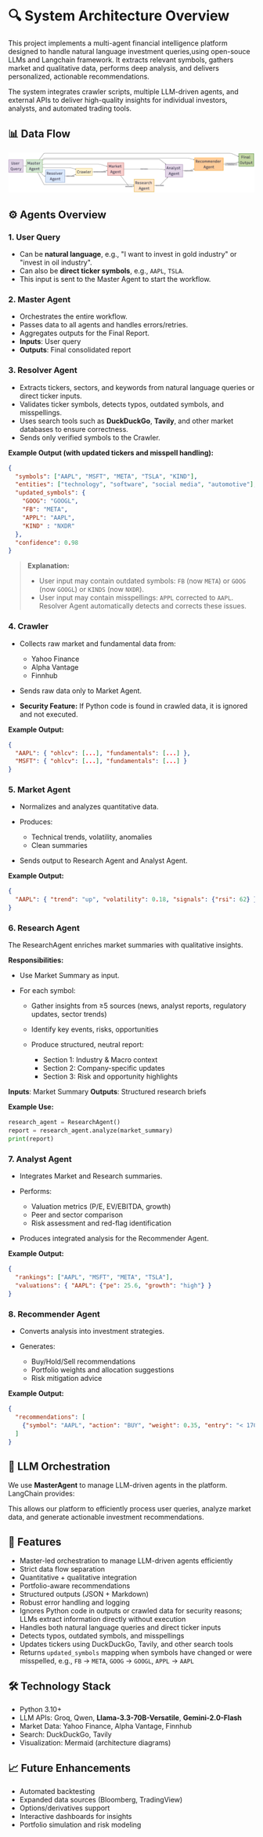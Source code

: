 # 🔍 System Architecture Overview

This project implements a multi-agent financial intelligence platform  designed to handle natural language investment queries,using open-souce LLMs and Langchain framework. 
It extracts relevant symbols, gathers market and qualitative data, performs deep analysis, and delivers personalized, actionable recommendations.

The system integrates crawler scripts, multiple LLM-driven agents, and external APIs to deliver high-quality insights for individual investors, analysts, and automated trading tools.

## 📊 Data Flow 

![System Architecture Diagram](assets/system_flow.png)

## ⚙️ Agents Overview

### 1. User Query

* Can be **natural language**, e.g., "I want to invest in gold industry" or "invest in oil industry".
* Can also be **direct ticker symbols**, e.g., `AAPL`, `TSLA`.
* This input is sent to the Master Agent to start the workflow.

### 2. Master Agent

* Orchestrates the entire workflow.
* Passes data to all agents and handles errors/retries.
* Aggregates outputs for the Final Report.
* **Inputs**: User query
* **Outputs**: Final consolidated report

### 3. Resolver Agent

* Extracts tickers, sectors, and keywords from natural language queries or direct ticker inputs.
* Validates ticker symbols, detects typos, outdated symbols, and misspellings.
* Uses search tools such as **DuckDuckGo**, **Tavily**, and other market databases to ensure correctness.
* Sends only verified symbols to the Crawler.

**Example Output (with updated tickers and misspell handling):**

```json
{
  "symbols": ["AAPL", "MSFT", "META", "TSLA", "KIND"],
  "entities": ["technology", "software", "social media", "automotive"],
  "updated_symbols": {
    "GOOG": "GOOGL",
    "FB": "META",
    "APPL": "AAPL",
    "KIND" : "NXDR" 
  },
  "confidence": 0.98
}
```

> **Explanation:**
>
> * User input may contain outdated symbols: `FB` (now `META`) or `GOOG` (now `GOOGL`) or `KINDS` (now `NXDR`).
> * User input may contain misspellings: `APPL` corrected to `AAPL`.
>   Resolver Agent automatically detects and corrects these issues.

### 4. Crawler

* Collects raw market and fundamental data from:

  * Yahoo Finance
  * Alpha Vantage
  * Finnhub
* Sends raw data only to Market Agent.
* **Security Feature:** If Python code is found in crawled data, it is ignored and not executed.

**Example Output:**

```json
{
  "AAPL": { "ohlcv": [...], "fundamentals": [...] },
  "MSFT": { "ohlcv": [...], "fundamentals": [...] }
}
```

### 5. Market Agent

* Normalizes and analyzes quantitative data.
* Produces:

  * Technical trends, volatility, anomalies
  * Clean summaries
* Sends output to Research Agent and Analyst Agent.

**Example Output:**

```json
{
  "AAPL": { "trend": "up", "volatility": 0.18, "signals": {"rsi": 62} }
}
```

### 6. Research Agent

The ResearchAgent enriches market summaries with qualitative insights.

**Responsibilities:**

* Use Market Summary as input.
* For each symbol:

  * Gather insights from ≥5 sources (news, analyst reports, regulatory updates, sector trends)
  * Identify key events, risks, opportunities
  * Produce structured, neutral report:

    * Section 1: Industry & Macro context
    * Section 2: Company-specific updates
    * Section 3: Risk and opportunity highlights

**Inputs**: Market Summary
**Outputs**: Structured research briefs

**Example Use:**

```python
research_agent = ResearchAgent()
report = research_agent.analyze(market_summary)
print(report)
```

### 7. Analyst Agent

* Integrates Market and Research summaries.
* Performs:

  * Valuation metrics (P/E, EV/EBITDA, growth)
  * Peer and sector comparison
  * Risk assessment and red-flag identification
* Produces integrated analysis for the Recommender Agent.

**Example Output:**

```json
{
  "rankings": ["AAPL", "MSFT", "META", "TSLA"],
  "valuations": { "AAPL": {"pe": 25.6, "growth": "high"} }
}
```

### 8. Recommender Agent

* Converts analysis into investment strategies.
* Generates:

  * Buy/Hold/Sell recommendations
  * Portfolio weights and allocation suggestions
  * Risk mitigation advice

**Example Output:**

```json
{
  "recommendations": [
    {"symbol": "AAPL", "action": "BUY", "weight": 0.35, "entry": "< 170"}
  ]
}
```
## 🧩 LLM Orchestration

We use **MasterAgent** to manage LLM-driven agents in the platform. LangChain provides:

This allows our platform to efficiently process user queries, analyze market data, and generate actionable investment recommendations.

## 🌟 Features

* Master-led orchestration to manage LLM-driven agents efficiently
* Strict data flow separation
* Quantitative + qualitative integration
* Portfolio-aware recommendations
* Structured outputs (JSON + Markdown)
* Robust error handling and logging
* Ignores Python code in outputs or crawled data for security reasons; LLMs extract information directly without execution
* Handles both natural language queries and direct ticker inputs
* Detects typos, outdated symbols, and misspellings
* Updates tickers using DuckDuckGo, Tavily, and other search tools
* Returns `updated_symbols` mapping when symbols have changed or were misspelled, e.g., `FB` → `META`, `GOOG` → `GOOGL`, `APPL` → `AAPL`

## 🛠 Technology Stack

* Python 3.10+
* LLM APIs: Groq, Qwen, **Llama-3.3-70B-Versatile**, **Gemini-2.0-Flash**
* Market Data: Yahoo Finance, Alpha Vantage, Finnhub
* Search: DuckDuckGo, Tavily
* Visualization: Mermaid (architecture diagrams)

## 📈 Future Enhancements

* Automated backtesting
* Expanded data sources (Bloomberg, TradingView)
* Options/derivatives support
* Interactive dashboards for insights
* Portfolio simulation and risk modeling
